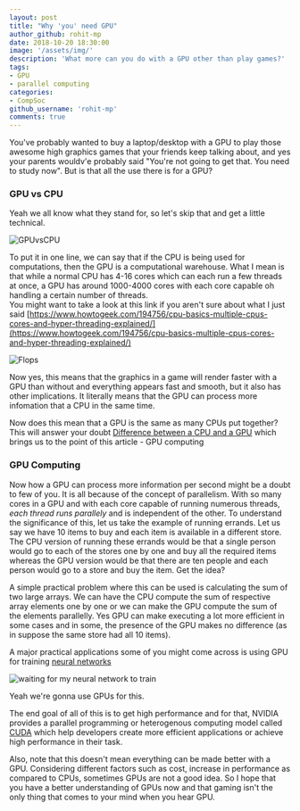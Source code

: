 ```yaml
---
layout: post
title: "Why 'you' need GPU"
author_github: rohit-mp
date: 2018-10-20 18:30:00
image: '/assets/img/'
description: 'What more can you do with a GPU other than play games?'
tags:
- GPU
- parallel computing
categories:
- CompSoc
github_username: 'rohit-mp'
comments: true
---
```


You've probably wanted to buy a laptop/desktop with a GPU to play those awesome high graphics games that your friends keep talking about, and yes your parents wouldv'e probably said "You're not going to get that. You need to study now". But is that all the use there is for a GPU?  

### GPU vs CPU  

Yeah we all know what they stand for, so let's skip that and get a little technical.  

![GPUvsCPU](/blog/assets/img/why-you-need-gpu/cpuvsgpu.jpg)

To put it in one line, we can say that if the CPU is being used for computations, then the GPU is a computational warehouse. What I mean is that while a normal CPU has 4-16 cores which can each run a few threads at once, a GPU has around 1000-4000 cores with each core capable oh handling a certain number of threads.  
You might want to take a look at this link if you aren't sure about what I just said  [https://www.howtogeek.com/194756/cpu-basics-multiple-cpus-cores-and-hyper-threading-explained/](https://www.howtogeek.com/194756/cpu-basics-multiple-cpus-cores-and-hyper-threading-explained/)

![Flops](/blog/assets/img/why-you-need-gpu/flops.png)

Now yes, this means that the graphics in a game will render faster with a GPU than without and everything appears fast and smooth, but it also has other implications. It literally means that the GPU can process more infomation that a CPU in the same time.  

Now does this mean that a GPU is the same as many CPUs put together? This will answer your doubt [Difference between a CPU and a GPU](https://blogs.nvidia.com/blog/2009/12/16/whats-the-difference-between-a-cpu-and-a-gpu/)   which brings us to the point of this article - GPU computing

### GPU Computing  

Now how a GPU can process more information per second might be a doubt to few of you. It is all because of the concept of parallelism. With so many cores in a GPU and with each core capable of running numerous threads, _each thread runs parallely_ and is independent of the other. To understand the significance of this, let us take the example of running errands. Let us say we have 10 items to buy and each item is available in a different store. The CPU version of running these errands would be that a single person would go to each of the stores one by one and buy all the required items whereas the GPU version would be that there are ten people and each person would go to a store and buy the item. Get the idea?  

A simple practical problem where this can be used is calculating the sum of two large arrays. We can have the CPU compute the sum of respective array elements one by one or we can make the GPU compute the sum of the elements parallelly. Yes GPU can make executing a lot more efficient in some cases and in some, the presence of the GPU makes no difference (as in suppose the same store had all 10 items).  

A major practical applications some of you might come across is using GPU for training [neural networks](http://pages.cs.wisc.edu/~bolo/shipyard/neural/local.html)  

![waiting for my neural network to train](/blog/assets/img/why-you-need-gpu/nntrain.jpeg)

Yeah we're gonna use GPUs for this.  

The end goal of all of this is to get high performance and for that, NVIDIA provides a parallel programming or heterogenous computing model called [CUDA](https://www.nvidia.in/object/cuda-parallel-computing-in.html) which help developers create more efficient applications or achieve high performance in their task.  

Also, note that this doesn't mean everything can be made better with a GPU. Considering different factors such as cost, increase in performance as compared to CPUs, sometimes GPUs are not a good idea. So I hope that you have a better understanding of GPUs now and that gaming isn't the only thing that comes to your mind when you hear GPU.
